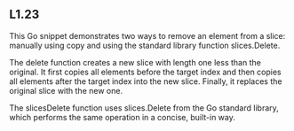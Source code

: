 ## L1.23

This Go snippet demonstrates two ways to remove an element from a slice: manually using copy and using the standard library function slices.Delete.

The delete function creates a new slice with length one less than the original. It first copies all elements before the target index and then copies all elements after the target index into the new slice. Finally, it replaces the original slice with the new one.

The slicesDelete function uses slices.Delete from the Go standard library, which performs the same operation in a concise, built-in way.
